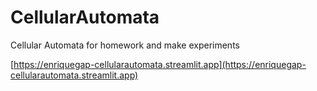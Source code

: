 # CellularAutomata
Cellular Automata for homework and make experiments

[https://enriquegap-cellularautomata.streamlit.app](https://enriquegap-cellularautomata.streamlit.app)
